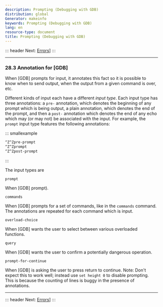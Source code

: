 ```yaml
---
description: Prompting (Debugging with GDB)
distribution: global
Generator: makeinfo
keywords: Prompting (Debugging with GDB)
lang: en
resource-type: document
title: Prompting (Debugging with GDB)
---
```

::: header
Next: [Errors](Errors.html#Errors)]
:::

---

### 28.3 Annotation for [GDB]

When [GDB] prompts for input, it annotates this fact so it is possible to know when to send output, when the output from a given command is over, etc.

Different kinds of input each have a different *input type*. Each input type has three annotations: a `pre-` annotation, which denotes the beginning of any prompt which is being output, a plain annotation, which denotes the end of the prompt, and then a `post-` annotation which denotes the end of any echo which may (or may not) be associated with the input. For example, the `prompt` input type features the following annotations:

::: smallexample

```bash
^Z^Zpre-prompt
^Z^Zprompt
^Z^Zpost-prompt
```

:::

The input types are

`prompt`

When [GDB] prompt).

`commands`

When [GDB] prompts for a set of commands, like in the `commands` command. The annotations are repeated for each command which is input.

`overload-choice`

When [GDB] wants the user to select between various overloaded functions.

`query`

When [GDB] wants the user to confirm a potentially dangerous operation.

`prompt-for-continue`

When [GDB] is asking the user to press return to continue. Note: Don't expect this to work well; instead use `set height 0` to disable prompting. This is because the counting of lines is buggy in the presence of annotations.

---

::: header
Next: [Errors](Errors.html#Errors)]
:::
